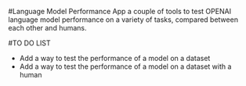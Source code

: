 #Language Model Performance App
a couple of tools to test OPENAI language model performance on a variety of tasks, compared between each other and humans.

#TO DO LIST
- Add a way to test the performance of a model on a dataset
- Add a way to test the performance of a model on a dataset with a human
